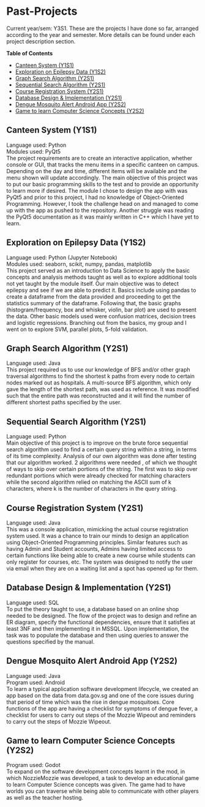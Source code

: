 # Past-Projects
Current year/sem: Y3S1.
These are the projects I have done so far, arranged according to the year and semester. More details can be found under each project description section.

**Table of Contents**
- [Canteen System (Y1S1)](#canteen-system-y1s1)
- [Exploration on Epilepsy Data (Y1S2)](#exploration-on-epilepsy-data-y1s2)
- [Graph Search Algorithm (Y2S1)](#graph-search-algorithm-y2s1)
- [Sequential Search Algorithm (Y2S1)](#sequential-search-algorithm-y2s1)
- [Course Registration System (Y2S1)](#course-registration-system-y2s1)
- [Database Design & Implementation (Y2S1)](#database-design--implementation-y2s1)
- [Dengue Mosquito Alert Android App (Y2S2)](#dengue-mosquito-alert-android-app-y2s2)
- [Game to learn Computer Science Concepts (Y2S2)](#game-to-learn-computer-science-concepts-y2s2)


## Canteen System (Y1S1)
Language used: Python  
Modules used: PyQt5  
The project requirements are to create an interactive application, whether console
or GUI, that tracks the menu items in a specific canteen on campus.
Depending on the day and time, different items will be available and the menu shown
will update accordingly. The main objective of this project was to put our basic
programming skills to the test and to provide an opportunity to learn more if desired.
The module I chose to design the app with was PyQt5 and prior to this project,
I had no knowledge of Object-Oriented Programming. However, I took the challenge
head on and managed to come up with the app as pushed to the repository. Another
struggle was reading the PyQt5 documentation as it was mainly written in C++
which I have yet to learn.

## Exploration on Epilepsy Data (Y1S2)
Language used: Python (Jupyter Notebook)  
Modules used: seaborn, scikit, numpy, pandas, matplotlib  
This project served as an introduction to Data Science to apply the basic concepts
and analysis methods taught as well as to explore additional tools not yet taught
by the module itself. Our main objective was to detect epilepsy and see if we are
able to predict it. Basics include using pandas to create a dataframe from the
data provided and proceeding to get the statistics summary of the dataframe. Following
that, the basic graphs (histogram/frequency, box and whisker, violin, bar plot) are used
to present the data. Other basic models used were confusion matrices, decision trees and
logistic regressions. Branching out from the basics, my group and I went on to explore
SVM, parallel plots, 5-fold validation.

## Graph Search Algorithm (Y2S1)
Language used: Java  
This project required us to use our knowledge of BFS and/or other graph traversal algorithms
to find the shortest k paths from every node to certain nodes marked out as hospitals.
A multi-source BFS algorithm, which only gave the length of the shortest path, was used as
reference. It was modified such that the entire path was reconstructed and it will find the
number of different shortest paths specified by the user.

## Sequential Search Algorithm (Y2S1)
Language used: Python  
Main objective of this project is to improve on the brute force sequential search algorithm
used to find a certain query string within a string, in terms of its time complexity. Analysis
of our own algorithm was done after testing that our algorithm worked. 2 algorithms were needed
, of which we thought of ways to skip over certain portions of the string. The first was to
skip over redundant portions which were already checked for matching characters while the
second algorithm relied on matching the ASCII sum of k characters, where k is the number of
characters in the query string.

## Course Registration System (Y2S1)
Language used: Java  
This was a console application, mimicking the actual course registration system used. It was
a chance to train our minds to design an application using Object-Oriented Programming principles.
Similar features such as having Admin and Student accounts, Admins having limited access to certain
functions like being able to create a new course while students can only register for courses, etc.
The system was designed to notify the user via email when they are on a waiting list and a spot has
opened up for them.

## Database Design & Implementation (Y2S1)
Language used: SQL  
To put the theory taught to use, a database based on an online shop needed to be designed. The flow
of the project was to design and refine an ER diagram, specify the functional dependencies, ensure
that it satisfies at least 3NF and then implementing it in MSSQL. Upon implementation, the task was
to populate the database and then using queries to answer the questions specified by the manual.

## Dengue Mosquito Alert Android App (Y2S2)
Language used: Java  
Program used: Android  
To learn a typical application software development lifecycle, we created an app based on the data
from data.gov.sg and one of the core issues during that period of time which was the rise in dengue
mosquitoes. Core functions of the app are having a checklist for symptoms of dengue fever, a checklist for
users to carry out steps of the Mozzie Wipeout and reminders to carry out the steps of Mozzie Wipeout.

## Game to learn Computer Science Concepts (Y2S2)
Program used: Godot  
To expand on the software development concepts learnt in the mod, in which NozzieMozzie was developed,
a task to develop an educational game to learn Computer Science concepts was given. The game had to have
worlds you can traverse while being able to communicate with other players as well as the teacher hosting.
